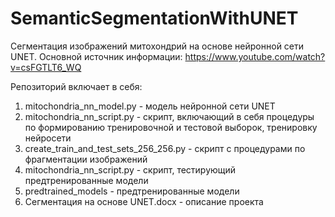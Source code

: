 # SemanticSegmentationWithUNET

Сегментация изображений митохондрий на основе нейронной сети UNET.
Основной источник информации: https://www.youtube.com/watch?v=csFGTLT6_WQ

Репозиторий включает в себя:
1) mitochondria_nn_model.py - модель нейронной сети UNET
2) mitochondria_nn_script.py - скрипт, включающий в себя процедуры по формированию тренировочной и тестовой выборок, тренировку нейросети
3) create_train_and_test_sets_256_256.py - скрипт с процедурами по фрагментации изображений
4) mitochondria_nn_script.py - скрипт, тестирующий предтренированные модели
5) predtrained_models - предтренированные модели
6) Сегментация на основе UNET.docx - описание проекта
